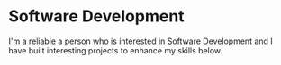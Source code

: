 # Software Development 
I'm a reliable a person who is interested in Software Development and I have built interesting projects to enhance my skills below. 


